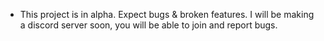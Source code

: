 - This project is in alpha.
Expect bugs & broken features.
I will be making a discord server soon, you will be able to join and report bugs.